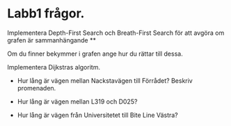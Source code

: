 

<h1>Labb1 frågor.</h1>
Implementera Depth-First Search och Breath-First Search för att avgöra om grafen är sammanhängande **

Om du finner bekymmer i grafen ange hur du rättar till dessa.

Implementera Dijkstras algoritm.

- Hur lång är vägen mellan Nackstavägen till Förrådet? Beskriv promenaden.

- Hur lång är vägen mellan L319 och D025?

- Hur lång är vägen från Universitetet till Bite Line Västra?

